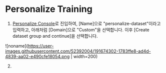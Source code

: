# Personalize Training


1. [Personalize Console](https://ap-northeast-2.console.aws.amazon.com/personalize/home?region=ap-northeast-2#createDatasetGroup)로 진입하여, [Name]으로 "personalize-dataset"이라고 입력하고, 아래처럼 [Domain]으로 "Custom"을 선택합니다. 이후 [Create dataset group and continue]을 선택합니다. 

![noname](https://user-images.githubusercontent.com/52392004/191674302-1783ffe8-ad4d-4839-aa02-e490cfe18054.png | width=200)


 
2. 
